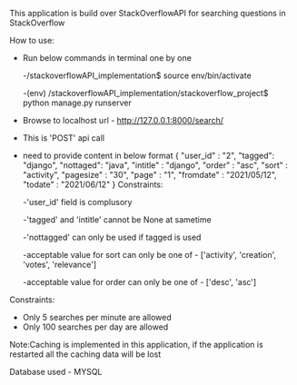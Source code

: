 This application is build over StackOverflowAPI for searching questions in StackOverflow

How to use:

- Run below commands in terminal one by one

	-/stackoverflowAPI_implementation$ source env/bin/activate
	
	-(env) /stackoverflowAPI_implementation/stackoverflow_project$ python manage.py runserver

- Browse to localhost url - http://127.0.0.1:8000/search/
- This is 'POST' api call
- need to provide content in below format
		{
		  "user_id" : "2",
		  "tagged": "django",
		  "nottaged": "java",
		  "intitle" : "django",
		  "order" : "asc",
		  "sort" : "activity",
		  "pagesize" : "30",
		  "page" : "1",
		  "fromdate" : "2021/05/12",
		  "todate" : "2021/06/12"
		}
	Constraints:
	
	-'user_id' field is complusory
	
	-'tagged' and 'intitle' cannot be None at sametime
	
	-'nottagged' can only be used if tagged is used
	
	-acceptable value for sort can only be one of - ['activity', 'creation', 'votes', 'relevance']
	
	-acceptable value for order can only be one of - ['desc', 'asc']

Constraints:
- Only 5 searches per minute are allowed
- Only 100 searches per day are allowed

Note:Caching is implemented in this application, if the application is restarted all the caching data will be lost

Database used - MYSQL

